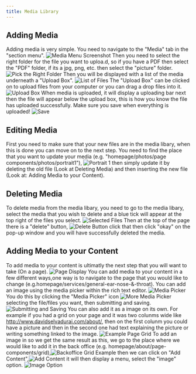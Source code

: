 ```yaml
---
title: Media Library
---
```


## Adding Media

Adding media is very simple. You need to navigate to the "Media" tab in the "section menu".
![Media Menu Screenshot](screenshot_of_media_menu.png)
Then you need to select the right folder for the file you want to uploa.d, so if you have a PDF then select the "PDF" folder, if its a jpg, png, etc. then select the "picture" folder.
![Pick the Right Folder](Which_folder.png)
Then you will be displayed with a list of the media underneath a "Upload Box". 
![List of Files](list.png)
The "Upload Box" can be clicked on to upload files from your computer or you can drag a drop files into it. 
![Upload Box](upload_box.png)
When media is uploaded, it will display a uploading bar next then the file will appear below the upload box, this is how you know the file has uploaded successfully.
Make sure you save when everything is uploaded!
![Save](save.png)
## Editing Media

First you need to make sure that your new files are in the media libary, when this is done you can move on to the next step. You need to find the place that you want to update your media (e.g. "homepage/photos/page components/photos/portrait1"), ![Portrait 1](portrait1.png) then simply update it by deleting the old file (Look at Deleting Media) and then inserting the new file (Look at: Adding Media to your Content).
## Deleting Media

To delete media from the media libary, you need to go to the media libary, select the media that you wish to delete and a blue tick will appear at the top right of the files you select. ![Selected Files](selected_files.png) Then at the top of the page there is a "delete" button, ![Delete Button](delete_button.png) click that then click "okay" on the pop-up window and you will have successfully deleted the media.
## Adding Media to your Content

To add media to your content is ultimatly the next step that you will want to take (On a page). ![Page Display](page_display.png)
You can add media to your content in a few different ways,one way is to navigate to the page that you would like to change (e.g.homepage/services/general-ear-nose-&-throat). You can add an image using the media picker within the rich text editor. ![Media Picker](media_picker.png) You do this by clicking the "Media Picker" icon ![More Media Picker](more_media_picker.png) selecting the file/files you want, then submitting and saving. ![Submitting and Saving](submitting_and_saving.png) You can also add it as a image on its own. For example if you had a grid on your page and it was two colunms wide like http://www.davidselvadurai.com/about/, then on the first colunm you could have a picture and then in the second one had text explaining the picture or writing something linked to the image. ![Example Page Grid](example_page_grid.png) To add an image in so we get the same result as this, we go to the place where we would like to add it in the back office (e.g. homepage/about/page-components/grid),![Backoffice Grid Example](backoffice_grid_example.png) then we can click on "Add Content",![Add Content](add_content.png) it will then display a menu, select the "image" option. ![Image Option](image_option.png)